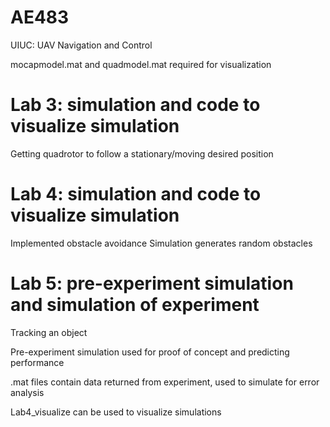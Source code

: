 # AE483
UIUC: UAV Navigation and Control

mocapmodel.mat and quadmodel.mat required for visualization

# Lab 3: simulation and code to visualize simulation
  Getting quadrotor to follow a stationary/moving desired position

  
# Lab 4: simulation and code to visualize simulation 
  Implemented obstacle avoidance
  Simulation generates random obstacles
  
# Lab 5: pre-experiment simulation and simulation of experiment
  Tracking an object
  
  Pre-experiment simulation used for proof of concept and predicting performance
  
  .mat files contain data returned from experiment, used to simulate for error analysis 
  
  Lab4_visualize can be used to visualize simulations
